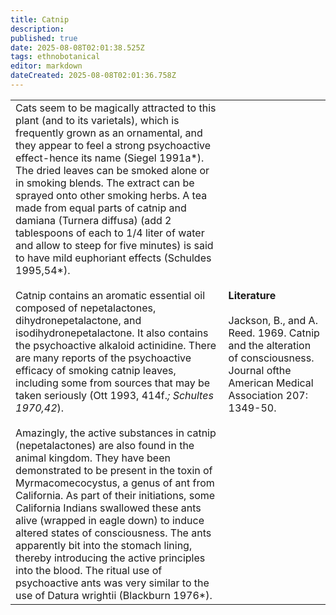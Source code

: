 ```yaml
---
title: Catnip
description: 
published: true
date: 2025-08-08T02:01:38.525Z
tags: ethnobotanical
editor: markdown
dateCreated: 2025-08-08T02:01:36.758Z
---
```


| | |
|---|---|
| Cats seem to be magically attracted to this plant (and to its varietals), which is frequently grown as an ornamental, and they appear to feel a strong psychoactive effect-hence its name (Siegel 1991a*). The dried leaves can be smoked alone or in smoking blends. The extract can be sprayed onto other smoking herbs. A tea made from equal parts of catnip and damiana (Turnera diffusa) (add 2 tablespoons of each to 1/4 liter of water and allow to steep for five minutes) is said to have mild euphoriant effects (Schuldes 1995,54*).<br><br>Catnip contains an aromatic essential oil composed of nepetalactones, dihydronepetalactone, and isodihydronepetalactone. It also contains the psychoactive alkaloid actinidine. There are many reports of the psychoactive efficacy of smoking catnip leaves, including some from sources that may be taken seriously (Ott 1993, 414f.*; Schultes 1970,42*).<br><br>Amazingly, the active substances in catnip (nepetalactones) are also found in the animal kingdom. They have been demonstrated to be present in the toxin of Myrmacomecocystus, a genus of ant from California. As part of their initiations, some California Indians swallowed these ants alive (wrapped in eagle down) to induce altered states of consciousness. The ants apparently bit into the stomach lining, thereby introducing the active principles into the blood. The ritual use of psychoactive ants was very similar to the use of Datura wrightii (Blackburn 1976*). | **Literature**<br><br>Jackson, B., and A. Reed. 1969. Catnip and the alteration of consciousness. Journal ofthe American Medical Association 207: 1349-50. |